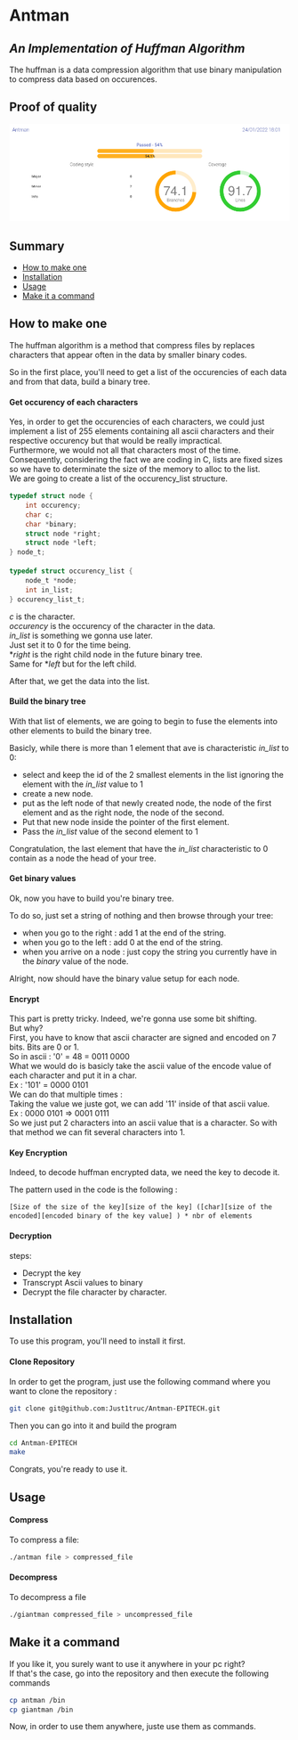 # Antman
## _An Implementation of Huffman Algorithm_

The huffman is a data compression algorithm that use binary manipulation to compress data based on occurences.

## Proof of quality

![set_image](https://github.com/Just1truc/Antman-EPITECH/blob/main/antman_proof.png)

## Summary

- [How to make one](#explanation)
- [Installation](#installation)
- [Usage](#usage)
- [Make it a command](#use)

## How to make one <a name="explanation"></a>

The huffman algorithm is a method that compress files by replaces characters that appear often in the data by smaller binary codes.

So in the first place, you'll need to get a list of the occurencies of each data and from that data, build a binary tree.

#### Get occurency of each characters

Yes, in order to get the occurencies of each characters, we could just implement a list of 255 elements containing all ascii characters and their respective occurency but that would be really impractical.</br>
Furthermore, we would not all that characters most of the time.</br>
Consequently, considering the fact we are coding in C, lists are fixed sizes so we have to determinate the size of the memory to alloc to the list.</br>
We are going to create a list of the occurency_list structure.

```c
typedef struct node {
    int occurency;
    char c;
    char *binary;
    struct node *right;
    struct node *left;
} node_t;

typedef struct occurency_list {
    node_t *node;
    int in_list;
} occurency_list_t;
```

*c* is the character.</br>
*occurency* is the occurency of the character in the data.</br>
*in_list* is something we gonna use later.</br>
Just set it to 0 for the time being.</br>
**right* is the right child node in the future binary tree.</br>
Same for **left* but for the left child.</br>

After that, we get the data into the list.

#### Build the binary tree

With that list of elements, we are going to begin to fuse the elements into other elements to build the binary tree.

Basicly, while there is more than 1 element that ave is characteristic *in_list* to 0:

- select and keep the id of the 2 smallest elements in the list
ignoring the element with the *in_list* value to 1
- create a new node.
- put as the left node of that newly created node, the node of the first element and as the right node, the node of the second.
- Put that new node inside the pointer of the first element.
- Pass the *in_list* value of the second element to 1

Congratulation, the last element that have the *in_list* characteristic to 0 contain as a node the head of your tree.

#### Get binary values

Ok, now you have to build you're binary tree.

To do so, just set a string of nothing and then browse through your tree:
- when you go to the right : add 1 at the end of the string.
- when you go to the left : add 0 at the end of the string.
- when you arrive on a node : just copy the string you currently have in the *binary* value of the node.

Alright, now should have the binary value setup for each node.

#### Encrypt

This part is pretty tricky. Indeed, we're gonna use some bit shifting.</br>
But why?</br>
First, you have to know that ascii character are signed and encoded on 7 bits. Bits are 0 or 1.</br>
So in ascii : '0' = 48 = 0011 0000</br>
What we would do is basicly take the ascii value of the encode value of each character and put it in a char.</br>
Ex : '101' = 0000 0101</br>
We can do that multiple times :</br>
Taking the value we juste got, we can add '11' inside of that ascii value.</br>
Ex : 0000 0101 => 0001 0111</br>
So we just put 2 characters into an ascii value that is a character. So with that method we can fit several characters into 1.</br>

#### Key Encryption

Indeed, to decode huffman encrypted data, we need the key to decode it.

The pattern used in the code is the following :

```
[Size of the size of the key][size of the key] ([char][size of the encoded][encoded binary of the key value] ) * nbr of elements
```

#### Decryption

steps:
- Decrypt the key
- Transcrypt Ascii values to binary
- Decrypt the file character by character.

## Installation <a name="installation"></a>

To use this program, you'll need to install it first.

#### Clone Repository

In order to get the program, just use the following command where you want to clone the repository :

```bash
git clone git@github.com:Just1truc/Antman-EPITECH.git
```

Then you can go into it and build the program

```bash
cd Antman-EPITECH
make
```

Congrats, you're ready to use it.

## Usage <a name="usage"></a>

#### Compress

To compress a file:

```bash
./antman file > compressed_file
```

#### Decompress

To decompress a file

```bash
./giantman compressed_file > uncompressed_file
```

## Make it a command <a name="use"></a>

If you like it, you surely want to use it anywhere in your pc right?</br>
If that's the case, go into the repository and then execute the following commands

```bash
cp antman /bin
cp giantman /bin
```

Now, in order to use them anywhere, juste use them as commands.

